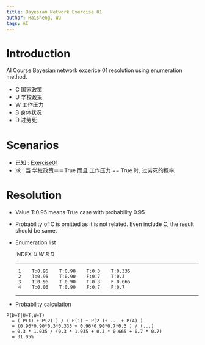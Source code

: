 ```yaml
---
title: Bayesian Network Exercise 01
author: Haisheng, Wu
tags: AI
---
```


# Introduction

AI Course Bayesian network excerice 01 resolution using enumeration method.

  + C 国家政策
  + U 学校政策
  + W 工作压力
  + B 身体状况
  + D 过劳死

# Scenarios
  - 已知 : [Exercise01](http://docs.google.com/fileview?id=0B4ERhObEn4HSOTRlMDQwMGEtZDI4OS00M2ExLWI1YTgtNzU1MzdjYjU2Mzlm&authkey=CMWuqBQ&hl=en)
  - 求  :  当 学校政策＝＝True 而且 工作压力 == True 时, 过劳死的概率.

# Resolution
  + Value T:0.95 means True case with probability 0.95
  + Probability of C is omitted as it is not related.
    Even include C, the result should be same.
  + Enumeration list

     INDEX    *U*       *W*       *B*      *D*
    ------- --------- --------- -------- ---------
         1    T:0.96    T:0.90    T:0.3    T:0.335
         2    T:0.96    T:0.90    F:0.7    T:0.3
         3    T:0.96    T:0.90    T:0.3    F:0.665
         4    T:0.06    T:0.90    F:0.7    F:0.7
    ----------------------------------------------

  + Probability calculation

~~~~~~ {.sh}
P(D=T|U=T,W=T)
  = ( P(1) + P(2) ) / ( P(1) + P(2 )+ ... + P(4) )
  = (0.96*0.90*0.3*0.335 + 0.96*0.90*0.7*0.3 ) / (...)
  = 0.3 * 1.035 / (0.3 * 1.035 + 0.3 * 0.665 + 0.7 * 0.7)
  = 31.05%
~~~~~~
